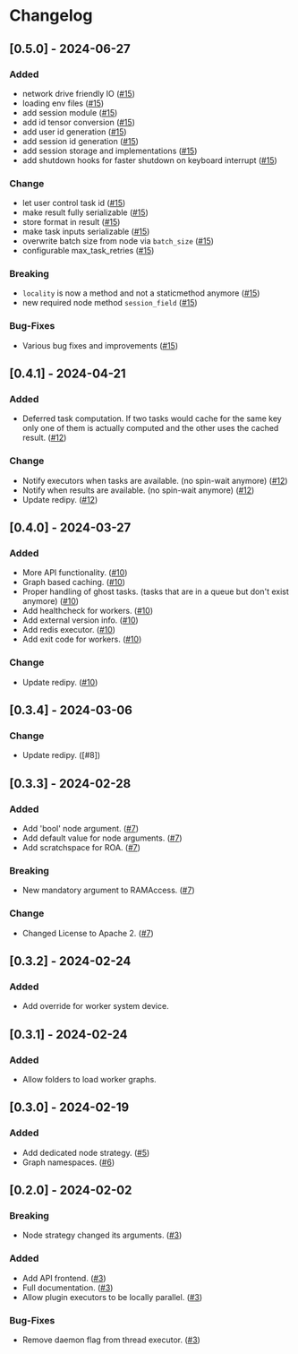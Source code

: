 # Changelog

## [0.5.0] - 2024-06-27

### Added

- network drive friendly IO ([#15])
- loading env files ([#15])
- add session module ([#15])
- add id tensor conversion ([#15])
- add user id generation ([#15])
- add session id generation ([#15])
- add session storage and implementations ([#15])
- add shutdown hooks for faster shutdown on keyboard interrupt ([#15])

### Change

- let user control task id ([#15])
- make result fully serializable ([#15])
- store format in result ([#15])
- make task inputs serializable ([#15])
- overwrite batch size from node via `batch_size` ([#15])
- configurable max_task_retries ([#15])

### Breaking

- `locality` is now a method and not a staticmethod anymore ([#15])
- new required node method `session_field` ([#15])

### Bug-Fixes

- Various bug fixes and improvements ([#15])

## [0.4.1] - 2024-04-21

### Added

- Deferred task computation. If two tasks would cache for the same key only
  one of them is actually computed and the other uses the cached
  result. ([#12])

### Change

- Notify executors when tasks are available. (no spin-wait anymore) ([#12])
- Notify when results are available. (no spin-wait anymore) ([#12])
- Update redipy. ([#12])

## [0.4.0] - 2024-03-27

### Added

- More API functionality. ([#10])
- Graph based caching. ([#10])
- Proper handling of ghost tasks.
  (tasks that are in a queue but don't exist anymore) ([#10])
- Add healthcheck for workers. ([#10])
- Add external version info. ([#10])
- Add redis executor. ([#10])
- Add exit code for workers. ([#10])

### Change

- Update redipy. ([#10])

## [0.3.4] - 2024-03-06

### Change

- Update redipy. ([#8])

## [0.3.3] - 2024-02-28

### Added

- Add 'bool' node argument. ([#7])
- Add default value for node arguments. ([#7])
- Add scratchspace for ROA. ([#7])

### Breaking

- New mandatory argument to RAMAccess. ([#7])

### Change

- Changed License to Apache 2. ([#7])

## [0.3.2] - 2024-02-24

### Added

- Add override for worker system device.

## [0.3.1] - 2024-02-24

### Added

- Allow folders to load worker graphs.

## [0.3.0] - 2024-02-19

### Added

- Add dedicated node strategy. ([#5])
- Graph namespaces. ([#6])

## [0.2.0] - 2024-02-02

### Breaking

- Node strategy changed its arguments. ([#3])

### Added

- Add API frontend. ([#3])
- Full documentation. ([#3])
- Allow plugin executors to be locally parallel. ([#3])

### Bug-Fixes

- Remove daemon flag from thread executor. ([#3])

[#3]: https://github.com/JosuaKrause/scattermind/pull/3
[#5]: https://github.com/JosuaKrause/scattermind/pull/5
[#6]: https://github.com/JosuaKrause/scattermind/pull/6
[#7]: https://github.com/JosuaKrause/scattermind/pull/7
[#10]: https://github.com/JosuaKrause/scattermind/pull/10
[#12]: https://github.com/JosuaKrause/scattermind/pull/12
[#15]: https://github.com/JosuaKrause/scattermind/pull/15
